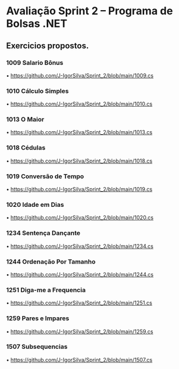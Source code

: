 # Avaliação Sprint 2 – Programa de Bolsas .NET

## Exercicios propostos.

### 1009 Salario Bônus
• https://github.com/J-IgorSilva/Sprint_2/blob/main/1009.cs

### 1010 Cálculo Simples
• https://github.com/J-IgorSilva/Sprint_2/blob/main/1010.cs

### 1013 O Maior
• https://github.com/J-IgorSilva/Sprint_2/blob/main/1013.cs

### 1018 Cédulas
• https://github.com/J-IgorSilva/Sprint_2/blob/main/1018.cs

### 1019 Conversão de Tempo
• https://github.com/J-IgorSilva/Sprint_2/blob/main/1019.cs

### 1020 Idade em Dias
• https://github.com/J-IgorSilva/Sprint_2/blob/main/1020.cs

### 1234 Sentença Dançante
• https://github.com/J-IgorSilva/Sprint_2/blob/main/1234.cs

### 1244 Ordenação Por Tamanho
• https://github.com/J-IgorSilva/Sprint_2/blob/main/1244.cs

### 1251 Diga-me a Frequencia
• https://github.com/J-IgorSilva/Sprint_2/blob/main/1251.cs

### 1259 Pares e Impares
• https://github.com/J-IgorSilva/Sprint_2/blob/main/1259.cs

### 1507 Subsequencias
• https://github.com/J-IgorSilva/Sprint_2/blob/main/1507.cs
